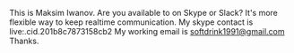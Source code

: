 
This is Maksim Iwanov.
Are you available to on Skype or Slack?
It's more flexible way to keep realtime communication.
My skype contact is
live:.cid.201b8c7873158cb2
My working email is 
softdrink1991@gmail.com
Thanks.
